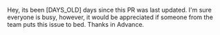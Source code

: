 Hey, its been [DAYS_OLD] days since this PR was last updated. I'm sure everyone is busy, however, it would be appreciated if someone from the team puts this issue to bed. Thanks in Advance.
